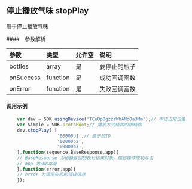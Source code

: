 
## 停止播放气味 stopPlay <a name="stopPlay" id="stopPlay" />

用于停止播放气味

####　参数解析

| 参数           | 类型          | 允许空      | 说明         |
|:-------------- |:--------------|:------------|:-------------|
| bottles          | array         | 是          | 要停止的瓶子 | 
| onSuccess      | function      | 是          | 成功回调函数 |
| onError        | function      | 是          | 失败回调函数 |

#### 调用示例

``` javascript
    var dev = SDK.usingDevice('TCeOp0gzzrWhAMoOa3Mm');// 申请占用设备
    var Simple = SDK.protoRoot;// 播放方式结构的根结构
    dev.stopPlay( [
                   '00000b1',// 瓶子的ID
                   '00000b2',
                   '00000b3',
    ],function(sequence,BaseResponse,app){
    // BaseResponse 为设备返回的执行结果对象，描述操作成功与否
    // app 为SDK本身
    },function(error,app){
    // error 为调用失败的错误信息
    }); 
```
